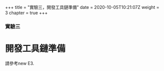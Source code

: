 +++
title = "實驗三，開發工具鏈準備"
date = 2020-10-05T10:21:07Z
weight = 3
chapter = true
+++

### 實驗三

# 開發工具鏈準備

請參考new E3.